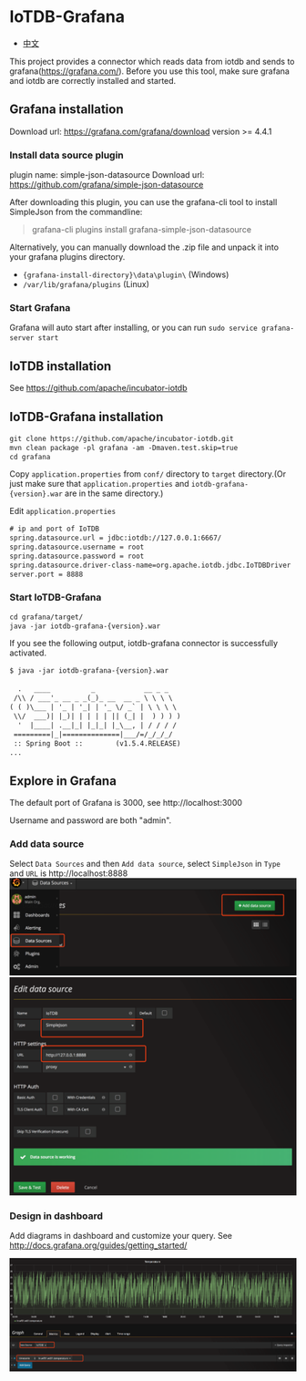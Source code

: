 <!--

    Licensed to the Apache Software Foundation (ASF) under one
    or more contributor license agreements.  See the NOTICE file
    distributed with this work for additional information
    regarding copyright ownership.  The ASF licenses this file
    to you under the Apache License, Version 2.0 (the
    "License"); you may not use this file except in compliance
    with the License.  You may obtain a copy of the License at

        http://www.apache.org/licenses/LICENSE-2.0

    Unless required by applicable law or agreed to in writing,
    software distributed under the License is distributed on an
    "AS IS" BASIS, WITHOUT WARRANTIES OR CONDITIONS OF ANY
    KIND, either express or implied.  See the License for the
    specific language governing permissions and limitations
    under the License.

-->

# IoTDB-Grafana

* [中文](https://github.com/apache/incubator-iotdb/blob/master/grafana/readme_zh.md)

This project provides a connector which reads data from iotdb and sends to grafana(https://grafana.com/). Before you use this tool, make sure grafana and iotdb are correctly installed and started.

## Grafana installation

Download url: https://grafana.com/grafana/download
version >= 4.4.1

### Install data source plugin
plugin name: simple-json-datasource
Download url: https://github.com/grafana/simple-json-datasource

After downloading this plugin, you can use the grafana-cli tool to install SimpleJson from the commandline:
> grafana-cli plugins install grafana-simple-json-datasource

Alternatively, you can manually download the .zip file and unpack it into your grafana plugins directory.

* `{grafana-install-directory}\data\plugin\` (Windows)
* `/var/lib/grafana/plugins` (Linux)

### Start Grafana
Grafana will auto start after installing, or you can run `sudo service grafana-server start`

## IoTDB installation

See https://github.com/apache/incubator-iotdb

## IoTDB-Grafana installation

```shell
git clone https://github.com/apache/incubator-iotdb.git
mvn clean package -pl grafana -am -Dmaven.test.skip=true
cd grafana
```

Copy `application.properties` from `conf/` directory to `target` directory.(Or just make sure that `application.properties` and `iotdb-grafana-{version}.war` are in the same directory.)

Edit `application.properties`
```
# ip and port of IoTDB 
spring.datasource.url = jdbc:iotdb://127.0.0.1:6667/
spring.datasource.username = root
spring.datasource.password = root
spring.datasource.driver-class-name=org.apache.iotdb.jdbc.IoTDBDriver
server.port = 8888
```

### Start IoTDB-Grafana

```shell
cd grafana/target/
java -jar iotdb-grafana-{version}.war
```

If you see the following output, iotdb-grafana connector is successfully activated.

```shell
$ java -jar iotdb-grafana-{version}.war

  .   ____          _            __ _ _
 /\\ / ___'_ __ _ _(_)_ __  __ _ \ \ \ \
( ( )\___ | '_ | '_| | '_ \/ _` | \ \ \ \
 \\/  ___)| |_)| | | | | || (_| |  ) ) ) )
  '  |____| .__|_| |_|_| |_\__, | / / / /
 =========|_|==============|___/=/_/_/_/
 :: Spring Boot ::        (v1.5.4.RELEASE)
...
```

## Explore in Grafana

The default port of Grafana is 3000, see http://localhost:3000

Username and password are both "admin".

### Add data source

Select `Data Sources` and  then `Add data source`, select `SimpleJson` in `Type` and `URL` is http://localhost:8888
![](./img/add_data_source.png)
![](./img/edit_data_source.png)

### Design in dashboard

Add diagrams in dashboard and customize your query. See http://docs.grafana.org/guides/getting_started/

![](./img/add_graph.png)


